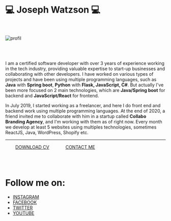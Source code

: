 <div>

<h1> 💻 Joseph Watzson 💻 </h1>
  <br/> <br/>

<div>

<div>
  <img src="https://user-images.githubusercontent.com/49710538/202865641-7f94bb2a-eade-4e43-b26a-b5c27c5f6e21.jpeg" alt="profil" />
</div>

  <br/><br/>

<p>
  I am a certified software developer with over 3 years of experience
  working in the tech industry, providing valuable expertise
  to start-up businesses and collaborating with other developers.
  I have worked on various types of projects and have been
  using multiple programming languages, such as
  <strong>Java</strong> with <strong>Spring boot</strong>,
  <strong>Python</strong> with <strong>Flask, JavaScript, C#</strong>.
  But actually I've been more focused on 2 main technologies, which are
  <strong>Java/Spring boot</strong> for backend and
  <strong>JavaScript/React</strong> for frontend.


  In July 2019, I started working as a freelancer,
  and here I do front end and backend work using multiple programming
  languages. At the end of 2020, a friend invited me to collaborate with
  him in a startup called <strong>Collabo Branding Agency</strong>,
  and I'm working with them as of right now. Every month we develop at
  least 5 websites using multiples technologies, sometimes ReactJS, Java,
  WordPress, Shopify etc.
</p>
  <hr/>
  <div>
   &nbsp; &nbsp; &nbsp; &nbsp; <a href="https://joedev.vakaks.com" target="_blank">DOWNLOAD CV</a> &nbsp; &nbsp; &nbsp; &nbsp; &nbsp; &nbsp;
    <a href="https://joedev.vakaks.com" target="_blank">CONTACT ME</a>
  </div>

</div>


<br/><br/>
<h1> Follow me on: </h1>

- [INSTAGRAM](https://instagram.com/joe_watson_sbf?utm_medium=copy_link)
- [FACEBOOK](https://www.facebook.com/joesbf)
- [TWITTER](https://www.twitter.com/joe_watson_sbf)
- [YOUTUBE](https://www.youtube.com/channel/UC1D68nJp6gO9GovrDOHksgA/?sub_confirmation=1)

</div>
